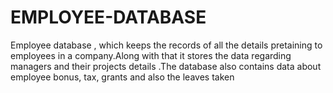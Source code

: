# EMPLOYEE-DATABASE

Employee database , which keeps the records of all the details pretaining to employees in a company.Along with that it stores the data regarding managers and their projects details .The database also contains data about employee bonus, tax, grants and also the leaves taken

